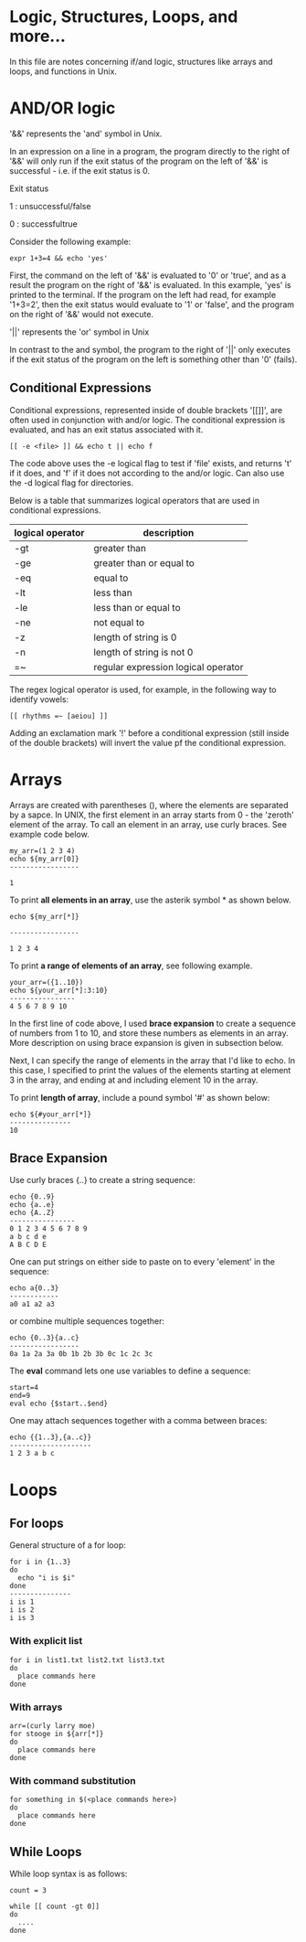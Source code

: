 # Logic, Structures, Loops, and more...

In this file are notes concerning if/and logic, structures like arrays and loops, and functions in Unix.

# AND/OR logic

'&&' represents the 'and' symbol in Unix.

In an expression on a line in a program, the program directly to the right of '&&' will only run if the exit status of the program on the left of '&&' is successful - i.e. if the exit status is 0.

Exit status

1 : unsuccessful/false

0 : successfultrue

Consider the following example:

```
expr 1+3=4 && echo 'yes'
```

First, the command on the left of '&&' is evaluated to '0' or 'true', and as a result the program on the right of '&&' is evaluated. In this example, 'yes' is printed to the terminal. If the program on the left had read, for example '1+3=2', then the exit status would evaluate to '1' or 'false', and the program on the right of '&&' would not execute.

'||' represents the 'or' symbol in Unix

In contrast to the and symbol, the program to the right of '||' only executes if the exit status of the program on the left is something other than '0' (fails).

## Conditional Expressions

Conditional expressions, represented inside of double brackets '[[]]', are often used in conjunction with and/or logic. The conditional expression is evaluated, and has an exit status associated with it.

```
[[ -e <file> ]] && echo t || echo f
```

The code above uses the -e logical flag to test if 'file' exists, and returns 't' if it does, and 'f' if it does not according to the and/or logic. Can also use the -d logical flag for directories.

Below is a table that summarizes logical operators that are used in conditional expressions.

| logical operator | description                         |
| ---------------- | ----------------------------------- |
| -gt              | greater than                        |
| -ge              | greater than or equal to            |
| -eq              | equal to                            |
| -lt              | less than                           |
| -le              | less than or equal to               |
| -ne              | not equal to                        |
| -z               | length of string is 0               |
| -n               | length of string is not 0           |
| =~               | regular expression logical operator |

The regex logical operator is used, for example, in the following way to identify vowels:

```
[[ rhythms =~ [aeiou] ]]
```

Adding an exclamation mark '!' before a conditional expression (still inside of the double brackets) will invert the value pf the conditional expression.

# Arrays

Arrays are created with parentheses (), where the elements are separated by a sapce. In UNIX, the first element in an array starts from 0 - the 'zeroth' element of the array. To call an element in an array, use curly braces. See example code below.

```
my_arr=(1 2 3 4)
echo ${my_arr[0]}
-----------------

1
```

To print **all elements in an array**, use the asterik symbol \* as shown below.

```
echo ${my_arr[*]}

-----------------

1 2 3 4

```

To print **a range of elements of an array**, see following example.

```
your_arr=({1..10})
echo ${your_arr[*]:3:10}
----------------
4 5 6 7 8 9 10
```

In the first line of code above, I used **brace expansion** to create a sequence of numbers from 1 to 10, and store these numbers as elements in an array. More description on using brace expansion is given in subsection below.

Next, I can specify the range of elements in the array that I'd like to echo. In this case, I specified to print the values of the elements starting at element 3 in the array, and ending at and including element 10 in the array.

To print **length of array**, include a pound symbol '#' as shown below:

```
echo ${#your_arr[*]}
---------------
10
```

## Brace Expansion

Use curly braces {..} to create a string sequence:

```
echo {0..9}
echo {a..e}
echo {A..Z}
----------------
0 1 2 3 4 5 6 7 8 9
a b c d e
A B C D E
```

One can put strings on either side to paste on to every 'element' in the sequence:

```
echo a{0..3}
------------
a0 a1 a2 a3
```

or combine multiple sequences together:

```
echo {0..3}{a..c}
-----------------
0a 1a 2a 3a 0b 1b 2b 3b 0c 1c 2c 3c

```

The **eval** command lets one use variables to define a sequence:

```
start=4
end=9
eval echo {$start..$end}
```

One may attach sequences together with a comma between braces:

```
echo {{1..3},{a..c}}
--------------------
1 2 3 a b c
```

# Loops

## For loops

General structure of a for loop:

```
for i in {1..3}
do
  echo "i is $i"
done
---------------
i is 1
i is 2
i is 3
```

### With explicit list

```
for i in list1.txt list2.txt list3.txt
do
  place commands here
done
```

### With arrays

```
arr=(curly larry moe)
for stooge in ${arr[*]}
do
  place commands here
done

```

### With command substitution

```
for something in $(<place commands here>)
do
  place commands here
done
```

## While Loops

While loop syntax is as follows:

```
count = 3

while [[ count -gt 0]]
do
  ....
done
```
